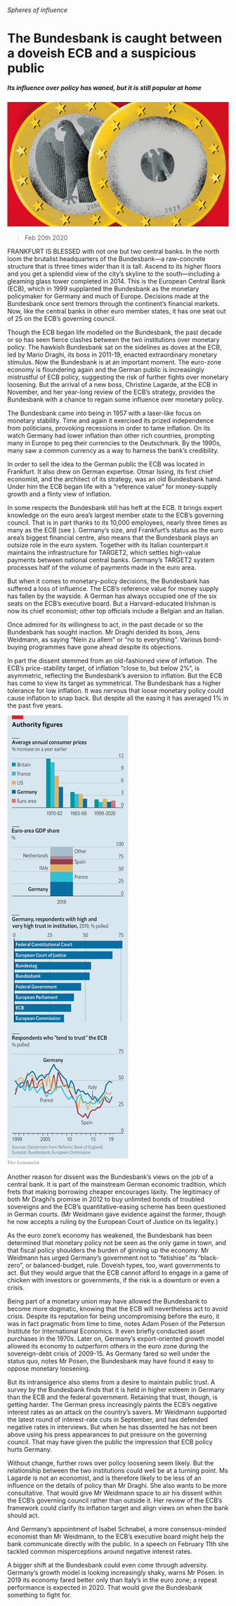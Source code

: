 ###### Spheres of influence

# The Bundesbank is caught between a doveish ECB and a suspicious public 

##### Its influence over policy has waned, but it is still popular at home 

![image](images/20200222_FND001_0.jpg) 

> Feb 20th 2020 

FRANKFURT IS BLESSED with not one but two central banks. In the north loom the brutalist headquarters of the Bundesbank—a raw-concrete structure that is three times wider than it is tall. Ascend to its higher floors and you get a splendid view of the city’s skyline to the south—including a gleaming glass tower completed in 2014. This is the European Central Bank (ECB), which in 1999 supplanted the Bundesbank as the monetary policymaker for Germany and much of Europe. Decisions made at the Bundesbank once sent tremors through the continent’s financial markets. Now, like the central banks in other euro member states, it has one seat out of 25 on the ECB’s governing council.

Though the ECB began life modelled on the Bundesbank, the past decade or so has seen fierce clashes between the two institutions over monetary policy. The hawkish Bundesbank sat on the sidelines as doves at the ECB, led by Mario Draghi, its boss in 2011-19, enacted extraordinary monetary stimulus. Now the Bundesbank is at an important moment. The euro-zone economy is floundering again and the German public is increasingly mistrustful of ECB policy, suggesting the risk of further fights over monetary loosening. But the arrival of a new boss, Christine Lagarde, at the ECB in November, and her year-long review of the ECB’s strategy, provides the Bundesbank with a chance to regain some influence over monetary policy.


The Bundesbank came into being in 1957 with a laser-like focus on monetary stability. Time and again it exercised its prized independence from politicians, provoking recessions in order to tame inflation. On its watch Germany had lower inflation than other rich countries, prompting many in Europe to peg their currencies to the Deutschmark. By the 1990s, many saw a common currency as a way to harness the bank’s credibility.

In order to sell the idea to the German public the ECB was located in Frankfurt. It also drew on German expertise. Otmar Issing, its first chief economist, and the architect of its strategy, was an old Bundesbank hand. Under him the ECB began life with a “reference value” for money-supply growth and a flinty view of inflation.

In some respects the Bundesbank still has heft at the ECB. It brings expert knowledge on the euro area’s largest member state to the ECB’s governing council. That is in part thanks to its 10,000 employees, nearly three times as many as the ECB (see ). Germany’s size, and Frankfurt’s status as the euro area’s biggest financial centre, also means that the Bundesbank plays an outsize role in the euro system. Together with its Italian counterpart it maintains the infrastructure for TARGET2, which settles high-value payments between national central banks. Germany’s TARGET2 system processes half of the volume of payments made in the euro area.

But when it comes to monetary-policy decisions, the Bundesbank has suffered a loss of influence. The ECB’s reference value for money supply has fallen by the wayside. A German has always occupied one of the six seats on the ECB’s executive board. But a Harvard-educated Irishman is now its chief economist; other top officials include a Belgian and an Italian.

Once admired for its willingness to act, in the past decade or so the Bundesbank has sought inaction. Mr Draghi derided its boss, Jens Weidmann, as saying “Nein zu allem” or “no to everything”. Various bond-buying programmes have gone ahead despite its objections.

In part the dissent stemmed from an old-fashioned view of inflation. The ECB’s price-stability target, of inflation “close to, but below 2%”, is asymmetric, reflecting the Bundesbank’s aversion to inflation. But the ECB has come to view its target as symmetrical. The Bundesbank has a higher tolerance for low inflation. It was nervous that loose monetary policy could cause inflation to snap back. But despite all the easing it has averaged 1% in the past five years.

![image](images/20200222_FNC234.png) 


Another reason for dissent was the Bundesbank’s views on the job of a central bank. It is part of the mainstream German economic tradition, which frets that making borrowing cheaper encourages laxity. The legitimacy of both Mr Draghi’s promise in 2012 to buy unlimited bonds of troubled sovereigns and the ECB’s quantitative-easing scheme has been questioned in German courts. (Mr Weidmann gave evidence against the former, though he now accepts a ruling by the European Court of Justice on its legality.)

As the euro zone’s economy has weakened, the Bundesbank has been determined that monetary policy not be seen as the only game in town, and that fiscal policy shoulders the burden of ginning up the economy. Mr Weidmann has urged Germany’s government not to “fetishise” its “black-zero”, or balanced-budget, rule. Doveish types, too, want governments to act. But they would argue that the ECB cannot afford to engage in a game of chicken with investors or governments, if the risk is a downturn or even a crisis.

Being part of a monetary union may have allowed the Bundesbank to become more dogmatic, knowing that the ECB will nevertheless act to avoid crisis. Despite its reputation for being uncompromising before the euro, it was in fact pragmatic from time to time, notes Adam Posen of the Peterson Institute for International Economics. It even briefly conducted asset purchases in the 1970s. Later on, Germany’s export-oriented growth model allowed its economy to outperform others in the euro zone during the sovereign-debt crisis of 2009-15. As Germany fared so well under the status quo, notes Mr Posen, the Bundesbank may have found it easy to oppose monetary loosening.

But its intransigence also stems from a desire to maintain public trust. A survey by the Bundesbank finds that it is held in higher esteem in Germany than the ECB and the federal government. Retaining that trust, though, is getting harder. The German press increasingly paints the ECB’s negative interest rates as an attack on the country’s savers. Mr Weidmann supported the latest round of interest-rate cuts in September, and has defended negative rates in interviews. But when he has dissented he has not been above using his press appearances to put pressure on the governing council. That may have given the public the impression that ECB policy hurts Germany.

Without change, further rows over policy loosening seem likely. But the relationship between the two institutions could well be at a turning point. Ms Lagarde is not an economist, and is therefore likely to be less of an influence on the details of policy than Mr Draghi. She also wants to be more consultative. That would give Mr Weidmann space to air his dissent within the ECB’s governing council rather than outside it. Her review of the ECB’s framework could clarify its inflation target and align views on when the bank should act.

And Germany’s appointment of Isabel Schnabel, a more consensus-minded economist than Mr Weidmann, to the ECB’s executive board might help the bank communicate directly with the public. In a speech on February 11th she tackled common misperceptions around negative interest rates.

A bigger shift at the Bundesbank could even come through adversity. Germany’s growth model is looking increasingly shaky, warns Mr Posen. In 2019 its economy fared better only than Italy’s in the euro zone; a repeat performance is expected in 2020. That would give the Bundesbank something to fight for.

